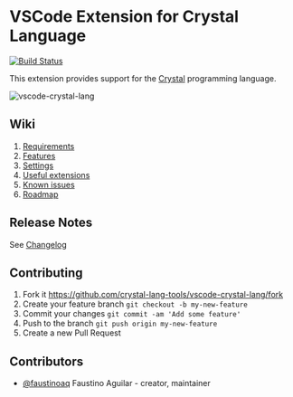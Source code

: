 # VSCode Extension for Crystal Language

[![Build Status](https://travis-ci.org/crystal-lang-tools/vscode-crystal-lang.svg?branch=master)](https://travis-ci.org/crystal-lang-tools/vscode-crystal-lang)

This extension provides support for the [Crystal](https://github.com/crystal-lang) programming language.

![vscode-crystal-lang](https://i.imgur.com/ZxIsOWB.gif)

## Wiki

1. [Requirements](https://github.com/crystal-lang-tools/vscode-crystal-lang/wiki/Requirements)
2. [Features](https://github.com/crystal-lang-tools/vscode-crystal-lang/wiki/Features)
3. [Settings](https://github.com/crystal-lang-tools/vscode-crystal-lang/wiki/Settings)
4. [Useful extensions](https://github.com/crystal-lang-tools/vscode-crystal-lang/wiki/Useful-extensions)
5. [Known issues](https://github.com/crystal-lang-tools/vscode-crystal-lang/wiki/Known-Issues)
6. [Roadmap](https://github.com/crystal-lang-tools/vscode-crystal-lang/wiki/Roadmap)

## Release Notes

See [Changelog](https://github.com/crystal-lang-tools/vscode-crystal-lang/blob/master/CHANGELOG.md)

## Contributing

1. Fork it https://github.com/crystal-lang-tools/vscode-crystal-lang/fork
2. Create your feature branch `git checkout -b my-new-feature`
3. Commit your changes `git commit -am 'Add some feature'`
4. Push to the branch `git push origin my-new-feature`
5. Create a new Pull Request

## Contributors

- [@faustinoaq](https://github.com/faustinoaq) Faustino Aguilar - creator, maintainer
